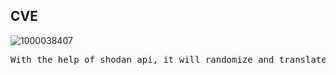 ## CVE
![1000038407](https://github.com/user-attachments/assets/3db4aec1-08cf-4389-8a55-012e43e4822b)
<pre>With the help of shodan api, it will randomize and translate the existing cves and send it to Telegram</pre>

